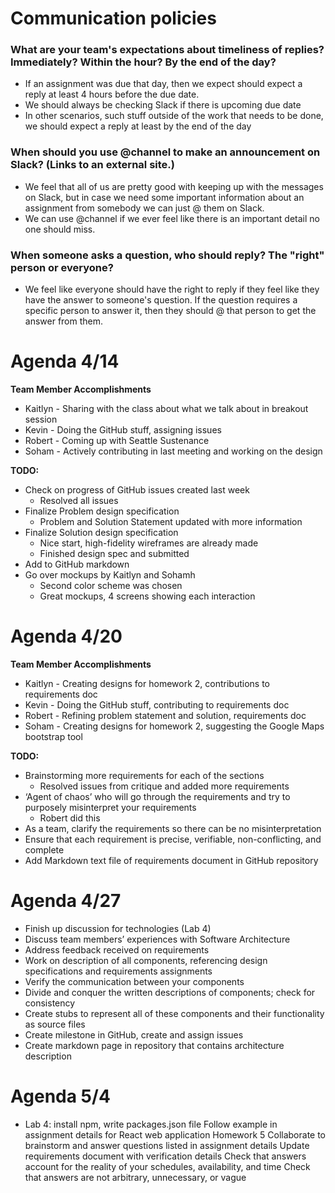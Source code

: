 # Communication policies
### What are your team's expectations about timeliness of replies? Immediately? Within the hour? By the end of the day?
- If an assignment was due that day, then we expect should expect a reply at least 4 hours before the due date. 
- We should always be checking Slack if there is upcoming due date
- In other scenarios, such stuff outside of the work that needs to be done, we should expect a reply at least by the end of the day

### When should you use @channel to make an announcement on Slack? (Links to an external site.)
- We feel that all of us are pretty good with keeping up with the messages on Slack, but in case we need some important 
information about an assignment from somebody we can just @ them on Slack.
- We can use @channel if we ever feel like there is an important detail no one should miss.

### When someone asks a question, who should reply? The "right" person or everyone?
- We feel like everyone should have the right to reply if they feel like they have the answer to someone's question. If the
question requires a specific person to answer it, then they should @ that person to get the answer from them.

# **Agenda 4/14**
**Team Member Accomplishments** 
- Kaitlyn - Sharing with the class about what we talk about in breakout session
- Kevin - Doing the GitHub stuff, assigning issues
- Robert - Coming up with Seattle Sustenance
- Soham - Actively contributing in last meeting and working on the design

**TODO:**
- Check on progress of GitHub issues created last week 
    - Resolved all issues
- Finalize Problem design specification
    - Problem and Solution Statement updated with more information
- Finalize Solution design specification
    - Nice start, high-fidelity wireframes are already made
    - Finished design spec and submitted
- Add to GitHub markdown
- Go over mockups by Kaitlyn and Sohamh
    - Second color scheme was chosen
    - Great mockups, 4 screens showing each interaction

# Agenda 4/20
**Team Member Accomplishments**
- Kaitlyn - Creating designs for homework 2, contributions to requirements doc
- Kevin - Doing the GitHub stuff, contributing to requirements doc
- Robert - Refining problem statement and solution, requirements doc
- Soham - Creating designs for homework 2, suggesting the Google Maps bootstrap tool

**TODO:**
- Brainstorming more requirements for each of the sections
    - Resolved issues from critique and added more requirements
- ‘Agent of chaos’ who will go through the requirements and try to purposely misinterpret your requirements 
    - Robert did this
- As a team, clarify the requirements so there can be no misinterpretation
- Ensure that each requirement is precise, verifiable, non-conflicting, and complete
- Add Markdown text file of requirements document in GitHub repository

# Agenda 4/27

- Finish up discussion for technologies (Lab 4)
- Discuss team members’ experiences with Software Architecture
- Address feedback received on requirements
- Work on description of all components, referencing design specifications and requirements assignments
- Verify the communication between your components
- Divide and conquer the written descriptions of components; check for consistency
- Create stubs to represent all of these components and their functionality as source files
- Create milestone in GitHub, create and assign issues
- Create markdown page in repository that contains architecture description

# Agenda 5/4
- Lab 4: install npm, write packages.json file
Follow example in assignment details for React web application
Homework 5
Collaborate to brainstorm and answer questions listed in assignment details 
Update requirements document with verification details
Check that answers account for the reality of your schedules, availability, and time
Check that answers are not arbitrary, unnecessary, or vague


